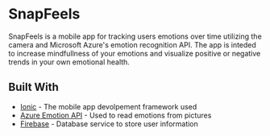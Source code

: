 # SnapFeels

SnapFeels is a mobile app for tracking users emotions over time utilizing the camera and Microsoft Azure's emotion recognition API. The app is inteded to increase mindfullness of your emotions and visualize positive or negative trends in your own emotional health.

## Built With


* [Ionic](https://ionicframework.com/) - The mobile app devolpement framework used
* [Azure Emotion API](https://azure.microsoft.com/en-us/services/cognitive-services/emotion/) - Used to read emotions from pictures
* [Firebase](https://rometools.github.io/rome/) - Database service to store user information